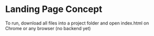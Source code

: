 # Landing Page Concept
To run, download all files into a project folder and open index.html on Chrome or any browser (no backend yet)
